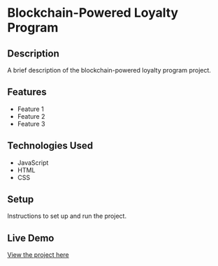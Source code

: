 # Blockchain-Powered Loyalty Program

## Description

A brief description of the blockchain-powered loyalty program project.

## Features

- Feature 1
- Feature 2
- Feature 3

## Technologies Used

- JavaScript
- HTML
- CSS

## Setup

Instructions to set up and run the project.

## Live Demo

[View the project here](https://deepakkumar55.github.io/200-JAVASCRIPT-PROJECT/166-166-blockchain_powered_loyalty_program/)

